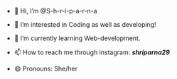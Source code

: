 - 👋 Hi, I’m @S-h-r-i-p-a-r-n-a
- 👀 I’m interested in Coding as well as developing!
- 🌱 I’m currently learning Web-development.
 
- 📫 How to reach me through instagram: ___shriparna29___
- 😄 Pronouns: She/her
  

<!---
S-h-r-i-p-a-r-n-a/S-h-r-i-p-a-r-n-a is a ✨ special ✨ repository because its `README.md` (this file) appears on your GitHub profile.
You can click the Preview link to take a look at your changes.
--->
